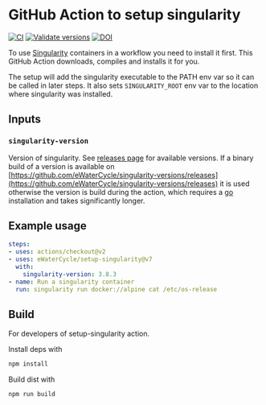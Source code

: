 # GitHub Action to setup singularity

[![CI](https://github.com/eWaterCycle/setup-singularity/workflows/build-test/badge.svg)](https://github.com/eWaterCycle/setup-singularity/actions?query=workflow%3Abuild-test)
[![Validate versions](https://github.com/eWaterCycle/setup-singularity/workflows/Validate%20'setup-singularity'/badge.svg)](https://github.com/eWaterCycle/setup-singularity/actions?query=workflow%3A%22Validate+%27setup-singularity%27%22)
[![DOI](https://zenodo.org/badge/DOI/10.5281/zenodo.3964180.svg)](https://doi.org/10.5281/zenodo.3964180)

To use [Singularity](https://sylabs.io/singularity/) containers in a workflow you need to install it first. This GitHub Action downloads, compiles and installs it for you.

The setup will add the singularity executable to the PATH env var so it can be called in later steps.
It also sets `SINGULARITY_ROOT` env var to the location where singularity was installed.

## Inputs

### `singularity-version`

Version of singularity. See [releases page](https://github.com/hpcng/singularity/releases) for available versions. If a binary build of a version is available on [https://github.com/eWaterCycle/singularity-versions/releases](https://github.com/eWaterCycle/singularity-versions/releases) it is used otherwise the version is build during the action, which requires a [go](https://golang.org/) installation and takes significantly longer.

## Example usage

```yaml
steps:
- uses: actions/checkout@v2
- uses: eWaterCycle/setup-singularity@v7
  with:
    singularity-version: 3.8.3
- name: Run a singularity container
  run: singularity run docker://alpine cat /etc/os-release
```

## Build

For developers of setup-singularity action.

Install deps with

```bash
npm install
```

Build dist with

```bash
npm run build
```
